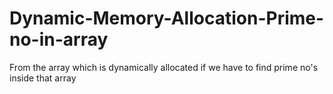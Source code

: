 # Dynamic-Memory-Allocation-Prime-no-in-array
From the array which is dynamically allocated if we have to find prime no's inside that array 

